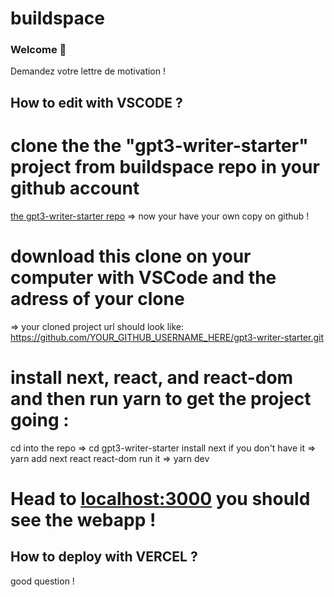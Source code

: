 # buildspace 
### Welcome 👋
Demandez votre lettre de motivation !

## How to edit with VSCODE ?
# clone the the "gpt3-writer-starter" project from buildspace repo in your github account
[the gpt3-writer-starter repo](https://github.com/buildspace/gpt3-writer-starter.git)
=> now your have your own copy on github !
# download this clone on your computer with VSCode and the adress of your clone
=> your cloned project url should look like:
https://github.com/YOUR_GITHUB_USERNAME_HERE/gpt3-writer-starter.git
# install next, react, and react-dom and then run yarn to get the project going :
cd into the repo
=> cd gpt3-writer-starter
install next if you don't have it
=> yarn add next react react-dom
run it
=> yarn dev
# Head to [localhost:3000](http://localhost:3000) you should see the webapp !

## How to deploy with VERCEL ?
good question !


